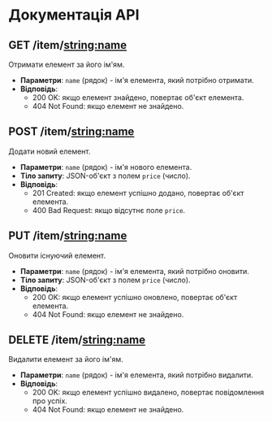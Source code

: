 # Документація API

## GET /item/<string:name>

Отримати елемент за його ім'ям.

- **Параметри**: `name` (рядок) - ім'я елемента, який потрібно отримати.
- **Відповідь**:
  - 200 OK: якщо елемент знайдено, повертає об'єкт елемента.
  - 404 Not Found: якщо елемент не знайдено.

## POST /item/<string:name>

Додати новий елемент.

- **Параметри**: `name` (рядок) - ім'я нового елемента.
- **Тіло запиту**: JSON-об'єкт з полем `price` (число).
- **Відповідь**:
  - 201 Created: якщо елемент успішно додано, повертає об'єкт елемента.
  - 400 Bad Request: якщо відсутнє поле `price`.

## PUT /item/<string:name>

Оновити існуючий елемент.

- **Параметри**: `name` (рядок) - ім'я елемента, який потрібно оновити.
- **Тіло запиту**: JSON-об'єкт з полем `price` (число).
- **Відповідь**:
  - 200 OK: якщо елемент успішно оновлено, повертає об'єкт елемента.
  - 404 Not Found: якщо елемент не знайдено.

## DELETE /item/<string:name>

Видалити елемент за його ім'ям.

- **Параметри**: `name` (рядок) - ім'я елемента, який потрібно видалити.
- **Відповідь**:
  - 200 OK: якщо елемент успішно видалено, повертає повідомлення про успіх.
  - 404 Not Found: якщо елемент не знайдено.
